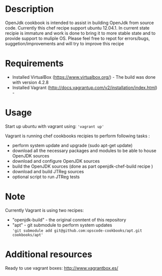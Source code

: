 Description
===========
OpenJdk cookbook is intended to assist in building OpenJdk from source code. Currently this chef recipe support ubuntu 12.04.1.
In current state recipie is immature and work is done to bring it to more stable state and to provide support to muliple OS. Please feel free to repot for errors/bugs, suggetion/improvements and will try to improve this recipe

Requirements
============
- Installed VirtualBox (https://www.virtualbox.org/) - The build was done with version 4.2.8 
- Installed Vagrant (http://docs.vagrantup.com/v2/installation/index.html) -

Usage
=====
Start up ubuntu with vagrant using:
``'vagrant up'``

Vagrant is running chef cookbooks recipies to perform following tasks : 

- perform system update and upgrade (sudo apt-get update)
- download all the necessary packages and modules to be able to house OpenJDK sources 
- download and configure OpenJDK sources
- build the OpenJDK sources (done as part openjdk-chef-build recipe )
- download and build JTReg sources 
- optional script to run JTReg tests 


Note
====
Currently Vagrant is using two recipes: 
- "openjdk-build" - the original conntent of this repository
- "apt" - git submodule to perform system updates    
``'git submodule add git@github.com:opscode-cookbooks/apt.git cookbooks/apt'``


Additional resources
====================
Ready to use vagrant boxes: http://www.vagrantbox.es/

